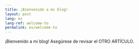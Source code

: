 ```yaml
---
title: ¡Bienvenido a mi blog!
layout: post
lang: es
lang-ref: welcome-to
permalink: es/welcome-to
---
```


¡Bienvenido a mi blog! Asegúrese de revisar el OTRO ARTÍCULO.